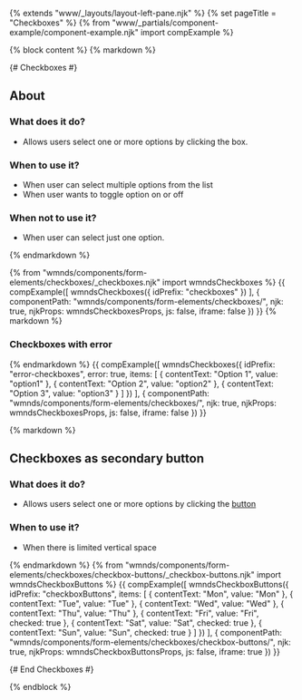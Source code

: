 {% extends "www/_layouts/layout-left-pane.njk" %}
{% set pageTitle = "Checkboxes" %}
{% from "www/_partials/component-example/component-example.njk" import compExample %}

{% block content %}
{% markdown %}

{# Checkboxes #}

## About

### What does it do?

- Allows users select one or more options by clicking the box.

### When to use it?

- When user can select multiple options from the list
- When user wants to toggle option on or off

### When not to use it?

- When user can select just one option.

{% endmarkdown %}

{% from "wmnds/components/form-elements/checkboxes/_checkboxes.njk" import wmndsCheckboxes %}
{{
  compExample([
    wmndsCheckboxes({
      idPrefix: "checkboxes"
    })
  ],
  {
    componentPath: "wmnds/components/form-elements/checkboxes/",
    njk: true,
    njkProps: wmndsCheckboxesProps,
    js: false,
    iframe: false
  })
}}
{% markdown %}

### Checkboxes with error

{% endmarkdown %}
{{
  compExample([
    wmndsCheckboxes({
      idPrefix: "error-checkboxes",
      error: true,
      items: [
        {
          contentText: "Option 1",
          value: "option1"
        },
        {
          contentText: "Option 2",
          value: "option2"
        },
        {
          contentText: "Option 3",
          value: "option3"
        }
      ]
    })
  ],
  {
    componentPath: "wmnds/components/form-elements/checkboxes/",
    njk: true,
    njkProps: wmndsCheckboxesProps,
    js: false,
    iframe: false
  })
}}

{% markdown %}

## Checkboxes as secondary button

<h3>What does it do?</h3>

- Allows users select one or more options by clicking the [button](/components/button)

<h3>When to use it?</h3>

- When there is limited vertical space

{% endmarkdown %}
{% from "wmnds/components/form-elements/checkboxes/checkbox-buttons/_checkbox-buttons.njk" import wmndsCheckboxButtons %}
{{
  compExample([
    wmndsCheckboxButtons({
      idPrefix: "checkboxButtons",
      items: [
        {
          contentText: "Mon",
          value: "Mon"
        },
        {
          contentText: "Tue",
          value: "Tue"
        },
        {
          contentText: "Wed",
          value: "Wed"
        },
        {
          contentText: "Thu",
          value: "Thu"
        },
        {
          contentText: "Fri",
          value: "Fri",
          checked: true
        },
        {
          contentText: "Sat",
          value: "Sat",
          checked: true
        },
        {
          contentText:  "Sun",
          value: "Sun",
          checked: true
        }
      ]
    })
  ],
  {
    componentPath: "wmnds/components/form-elements/checkboxes/checkbox-buttons/",
    njk: true,
    njkProps: wmndsCheckboxButtonsProps,
    js: false,
    iframe: true
  })
}}

{# End Checkboxes #}

{% endblock %}
